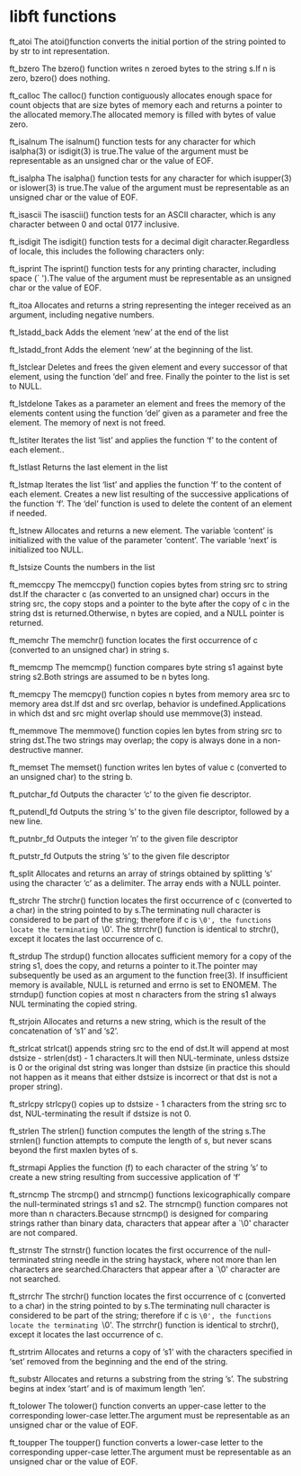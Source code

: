 # libft functions

ft_atoi
	The atoi()function converts the initial portion of the string pointed to by str to int representation.

ft_bzero
	The bzero() function writes n zeroed bytes to the string s.If n is zero, bzero() does nothing.

ft_calloc
	The calloc() function contiguously allocates enough space for count objects that are size bytes of memory each and returns a pointer to the allocated memory.The allocated memory is filled with bytes of value zero.

ft_isalnum
	The isalnum() function tests for any character for which isalpha(3) or isdigit(3) is true.The value of the argument must be representable as an unsigned char or the value of EOF.

ft_isalpha
	The isalpha() function tests for any character for which isupper(3) or islower(3) is true.The value of the argument must be representable as an unsigned char or the value of EOF.

ft_isascii 
	The isascii() function tests for an ASCII character, which is any character between 0 and octal 0177 inclusive.

ft_isdigit 
	The isdigit() function tests for a decimal digit character.Regardless of locale, this includes the following characters only:

ft_isprint 
	The isprint() function tests for any printing character, including space (` ').The value of the argument must be representable as an unsigned char or the value of EOF.

ft_itoa 
	Allocates and returns a string representing the integer received as an argument, including negative numbers.

ft_lstadd_back 
	Adds the element ‘new’ at the end of the list

ft_lstadd_front 
	Adds the element ‘new’ at the beginning of the list.

ft_lstclear 
	Deletes and frees the given element and every successor of that element, using the function ‘del’ and free. Finally the pointer to the list is set to NULL.

ft_lstdelone 
	Takes as a parameter an element and frees the memory of the elements content using the function ‘del’ given as a parameter and free the element. The memory of next is not freed.

ft_lstiter 
	Iterates the list ‘list’ and applies the function ‘f’ to the content of each element..

ft_lstlast 
	Returns the last element in the list

ft_lstmap 
	Iterates the list ‘list’ and applies the function ‘f’ to the content of each element. Creates a new list resulting of the successive applications of the function ‘f’. The ‘del’ function is used to delete the content of an element if needed.

ft_lstnew 
	Allocates and returns a new element. The variable ‘content’ is initialized with the value of the parameter ‘content’. The variable ‘next’ is initialized too NULL.

ft_lstsize 
	Counts the numbers in the list

ft_memccpy 
	The memccpy() function copies bytes from string src to string dst.If the character c (as converted to an unsigned char) occurs in the string src, the copy stops and a pointer to the byte after the copy of c in the string dst is returned.Otherwise, n bytes are copied, and a NULL pointer is returned.

ft_memchr 
	The memchr() function locates the first occurrence of c (converted to an unsigned char) in string s.

ft_memcmp 
	The memcmp() function compares byte string s1 against byte string s2.Both strings are assumed to be n bytes long.

ft_memcpy 
	The memcpy() function copies n bytes from memory area src to memory area dst.If dst and src overlap, behavior is undefined.Applications in which dst and src might overlap should use memmove(3) instead.

ft_memmove 
	The memmove() function copies len bytes from string src to string dst.The two strings may overlap; the copy is always done in a non-destructive manner.

ft_memset 
	The memset() function writes len bytes of value c (converted to an unsigned char) to the string b.

ft_putchar_fd 
	Outputs the character ‘c’ to the given fie descriptor.

ft_putendl_fd 
	Outputs the string ’s’ to the given file descriptor, followed by a new line.

ft_putnbr_fd 
	Outputs the integer ’n’ to the given file descriptor

ft_putstr_fd 
	Outputs the string ’s’ to the given file descriptor

ft_split 
	Allocates and returns an array of strings obtained by splitting ’s’ using the character ‘c’ as a delimiter. The array ends with a NULL pointer.

ft_strchr 
	The strchr() function locates the first occurrence of c (converted to a char) in the string pointed to by s.The terminating null character is considered to be part of the string; therefore if c is `\0', the functions locate the terminating `\0'. The strrchr() function is identical to strchr(), except it locates the last occurrence of c.

ft_strdup 
	The strdup() function allocates sufficient memory for a copy of the string s1, does the copy, and returns a pointer to it.The pointer may subsequently be used as an argument to the function free(3). If insufficient memory is available, NULL is returned and errno is set to ENOMEM. The strndup() function copies at most n characters from the string s1 always NUL terminating the copied string.

ft_strjoin 
	Allocates and returns a new string, which is the result of the concatenation of ‘s1’ and ‘s2’.

ft_strlcat 
	strlcat() appends string src to the end of dst.It will append at most dstsize - strlen(dst) - 1 characters.It will then NUL-terminate, unless dstsize is 0 or the original dst string was longer than dstsize (in practice this should not happen as it means that either dstsize is incorrect or that dst is not a proper string).

ft_strlcpy 
	strlcpy() copies up to dstsize - 1 characters from the string src to dst, NUL-terminating the result if dstsize is not 0.

ft_strlen 
	The strlen() function computes the length of the string s.The strnlen() function attempts to compute the length of s, but never scans beyond the first maxlen bytes of s.

ft_strmapi 
	Applies the function (f) to each character of the string ’s’ to create a new string resulting from successive application of ‘f’

ft_strncmp 
	The strcmp() and strncmp() functions lexicographically compare the null-terminated strings s1 and s2. The strncmp() function compares not more than n characters.Because strncmp() is designed for comparing strings rather than binary data, characters that appear after a `\0' character are not compared.

ft_strnstr 
	The strnstr() function locates the first occurrence of the null-terminated string needle in the string haystack, where not more than len characters are searched.Characters that appear after a `\0' character are not searched.

ft_strrchr 
	The strchr() function locates the first occurrence of c (converted to a char) in the string pointed to by s.The terminating null character is considered to be part of the string; therefore if c is `\0', the functions locate the terminating `\0'. The strrchr() function is identical to strchr(), except it locates the last occurrence of c.

ft_strtrim 
	Allocates and returns a copy of ’s1’ with the characters specified in ‘set’ removed from the beginning and the end of the string.

ft_substr 
	Allocates and returns a substring from the string ’s’. The substring begins at index ‘start’ and is of maximum length ‘len’.

ft_tolower 
	The tolower() function converts an upper-case letter to the corresponding lower-case letter.The argument must be representable as an unsigned char or the value of EOF.

ft_toupper 
	The toupper() function converts a lower-case letter to the corresponding upper-case letter.The argument must be representable as an unsigned char or the value of EOF.
